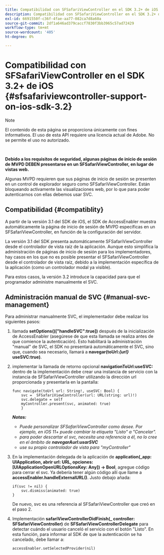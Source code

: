 ```yaml
---
title: Compatibilidad con SFSafariViewController en el SDK 3.2+ de iOS
description: Compatibilidad con SFSafariViewController en el SDK 3.2+ de iOS
exl-id: 6691550f-c36f-4fae-aa77-082ca7d8a60a
source-git-commit: 2df1a646ad379caccf7830f3bb3965c57ad72429
workflow-type: tm+mt
source-wordcount: '405'
ht-degree: 0%

---
```


# Compatibilidad con SFSafariViewController en el SDK 3.2+ de iOS {#sfsafariviewcontroller-support-on-ios-sdk-3.2}

>[!NOTE]
>
>El contenido de esta página se proporciona únicamente con fines informativos. El uso de esta API requiere una licencia actual de Adobe. No se permite el uso no autorizado.

</br>


**Debido a los requisitos de seguridad, algunas páginas de inicio de sesión de MVPD DEBEN presentarse en un SFSafariViewController, en lugar de vistas web.**

Algunas MVPD requieren que sus páginas de inicio de sesión se presenten en un control de explorador seguro como SFSafariViewController. Están bloqueando activamente las visualizaciones web, por lo que para poder autenticarnos con ellas debemos usar SVC.

## Compatibilidad {#compatiblity}

A partir de la versión 3.1 del SDK de iOS, el SDK de AccessEnabler muestra automáticamente la página de inicio de sesión de MVPD específicas en un SFSafariViewController, en función de la configuración del servidor.

La versión 3.1 del SDK presenta automáticamente SFSafariViewController desde el controlador de vista raíz de la aplicación. Aunque esto simplifica la administración de páginas de inicio de sesión para los implementadores, hay casos en los que no es posible presentar el SFSafariViewController desde el controlador de vista raíz, debido a la implementación específica de la aplicación (como un controlador modal ya visible).

Para estos casos, la versión 3.2 introduce la capacidad para que el programador administre manualmente el SVC.

## Administración manual de SVC {#manual-svc-management}

Para administrar manualmente SVC, el implementador debe realizar los siguientes pasos:


1. llamada **setOptions()[&quot;handleSVC&quot;:true])** después de la inicialización de AccessEnabler (asegúrese de que esta llamada se realiza antes de que comience la autenticación). Esto habilitará la administración &quot;manual&quot; de SVC, el SDK no presentará automáticamente el SVC, sino que, cuando sea necesario, llamará a **navegar(toUrl:*{url}* useSVC:true)**.

1. implementar la llamada de retorno opcional **navigationToUrl:useSVC:** dentro de la implementación debe crear una instancia de servicio con la instancia de SFSafariViewController utilizando la dirección url proporcionada y presentarla en la pantalla:

   ```obj-c
   func navigate(toUrl url: String!, useSVC: Bool) {
       svc =  SFSafariViewController(url: URL(string: url)!)
       svc.delegate = self
       myController.present(svc, animated: true)
       }
   ```

   ***Notas:***

   - *Puede personalizar SFSafariViewController como desee. Por ejemplo, en iOS 11+ puede cambiar la etiqueta &quot;Listo&quot; a &quot;Cancelar&quot;.*
   - *para poder descartar el svc, necesita una referencia a él, no lo cree en el ámbito de **navegarAurl:usarSVC***
   - *use su propio controlador de vista para &quot;myController&quot;*


1. En la implementación delegada de la aplicación de **application(\_app: UIApplication, abrir url: URL, opciones: \[UIApplicationOpenURLOptionsKey: Any\]) -\> Bool**, agregue código para cerrar el svc. Ya debería tener algún código allí que llame a **accessEnabler.handleExternalURL()**. Justo debajo añada:

   ```obj-c
   if(svc != nil) {
       svc.dismiss(animated: true)
   }
   ```

   De nuevo, svc es una referencia al SFSafariViewController que creó en el paso 2.


1. Implementación **safariViewControllerDidFinish(\_ controller: SFSafariViewController)** de **SFSafariViewControllerDelegate** para detectar cuándo el usuario canceló el servicio con el botón &quot;Listo&quot;. En esta función, para informar al SDK de que la autenticación se ha cancelado, debe llamar a:

   ```obj-c
   accessEnabler.setSelectedProvider(nil)
   ```

